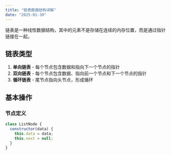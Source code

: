 ```yaml
---
title: "链表数据结构详解"
date: "2025-01-30"
---
```


链表是一种线性数据结构，其中的元素不是存储在连续的内存位置，而是通过指针链接在一起。

## 链表类型

1. **单向链表** - 每个节点包含数据和指向下一个节点的指针
2. **双向链表** - 每个节点包含数据、指向前一个节点和下一个节点的指针
3. **循环链表** - 尾节点指向头节点，形成循环

## 基本操作

### 节点定义

```javascript
class ListNode {
  constructor(data) {
    this.data = data;
    this.next = null;
  }
}